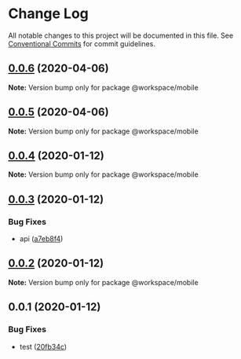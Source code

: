 # Change Log

All notable changes to this project will be documented in this file.
See [Conventional Commits](https://conventionalcommits.org) for commit guidelines.

## [0.0.6](https://github.com/shakogegia/mern-monorepo-boilerplate/compare/@workspace/mobile@0.0.5...@workspace/mobile@0.0.6) (2020-04-06)

**Note:** Version bump only for package @workspace/mobile

## [0.0.5](https://github.com/shakogegia/mern-monorepo-boilerplate/compare/@workspace/mobile@0.0.4...@workspace/mobile@0.0.5) (2020-04-06)

**Note:** Version bump only for package @workspace/mobile

## [0.0.4](https://github.com/shakogegia/mern-monorepo-boilerplate/compare/@workspace/mobile@0.0.3...@workspace/mobile@0.0.4) (2020-01-12)

**Note:** Version bump only for package @workspace/mobile

## [0.0.3](https://github.com/shakogegia/mern-monorepo-boilerplate/compare/@workspace/mobile@0.0.2...@workspace/mobile@0.0.3) (2020-01-12)

### Bug Fixes

- api ([a7eb8f4](https://github.com/shakogegia/mern-monorepo-boilerplate/commit/a7eb8f4))

## [0.0.2](https://github.com/shakogegia/mern-monorepo-boilerplate/compare/@workspace/mobile@0.0.1...@workspace/mobile@0.0.2) (2020-01-12)

**Note:** Version bump only for package @workspace/mobile

## 0.0.1 (2020-01-12)

### Bug Fixes

- test ([20fb34c](https://github.com/shakogegia/mern-monorepo-boilerplate/commit/20fb34c))
